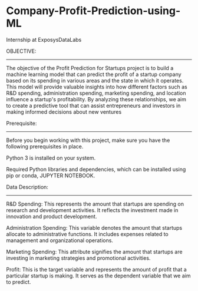 # Company-Profit-Prediction-using-ML
Internship at ExposysDataLabs 

OBJECTIVE:
____________
The objective of the Profit Prediction for Startups project is to build a machine learning model that can predict the profit of a startup company based on its spending in various areas and the state in which it operates. This model will provide valuable insights into how different factors such as R&D spending, administration spending, marketing spending, and location influence a startup's profitability. By analyzing these relationships, we aim to create a predictive tool that can assist entrepreneurs and investors in making informed decisions about new ventures

Prerequisite:
_______________
Before you begin working with this project, make sure you have the following prerequisites in place.

Python 3 is installed on your system.

Required Python libraries and dependencies, which can be installed using pip or conda, JUPYTER NOTEBOOK.

Data Description:
__________________
R&D Spending: This represents the amount that startups are spending on research and development activities. It reflects the investment made in innovation and product development.

Administration Spending: This variable denotes the amount that startups allocate to administrative functions. It includes expenses related to management and organizational operations.

Marketing Spending: This attribute signifies the amount that startups are investing in marketing strategies and promotional activities.

Profit: This is the target variable and represents the amount of profit that a particular startup is making. It serves as the dependent variable that we aim to predict.
